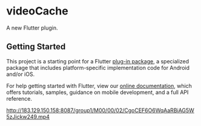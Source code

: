 # videoCache

A new Flutter plugin.

## Getting Started

This project is a starting point for a Flutter
[plug-in package](https://flutter.dev/developing-packages/),
a specialized package that includes platform-specific implementation code for
Android and/or iOS.

For help getting started with Flutter, view our 
[online documentation](https://flutter.dev/docs), which offers tutorials, 
samples, guidance on mobile development, and a full API reference.


http://183.129.150.158:8087/group1/M00/00/02/CgoCEF6O6WqAaRBiAG5W5zJickw249.mp4